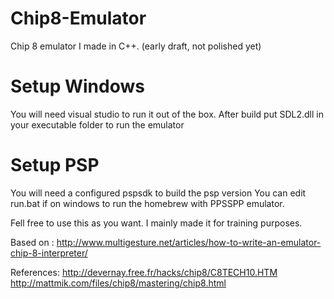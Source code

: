 # Chip8-Emulator
Chip 8 emulator I made in C++. (early draft, not polished yet)

# Setup Windows
You will need visual studio to run it out of the box.
After build put SDL2.dll in your executable folder to run the emulator

# Setup PSP
You will need a configured pspsdk to build the psp version 
You can edit run.bat if on windows to run the homebrew with PPSSPP emulator.

Fell free to use this as you want. I mainly made it for training purposes.

Based on : http://www.multigesture.net/articles/how-to-write-an-emulator-chip-8-interpreter/

References:
http://devernay.free.fr/hacks/chip8/C8TECH10.HTM
http://mattmik.com/files/chip8/mastering/chip8.html
